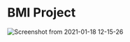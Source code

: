 # BMI Project

![Screenshot from 2021-01-18 12-15-26](https://user-images.githubusercontent.com/44813157/104895672-39328000-5987-11eb-9e08-fe0dc6a19700.png)
